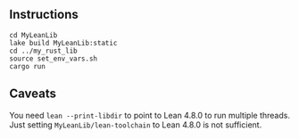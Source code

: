 ## Instructions

```shell
cd MyLeanLib
lake build MyLeanLib:static
cd ../my_rust_lib
source set_env_vars.sh
cargo run
```

## Caveats
You need `lean --print-libdir` to point to Lean 4.8.0 to run multiple threads. Just setting `MyLeanLib/lean-toolchain` to Lean 4.8.0 is not sufficient.
